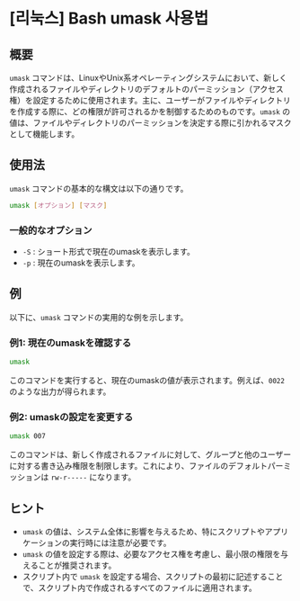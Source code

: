 # [리눅스] Bash umask 사용법

## 概要
`umask` コマンドは、LinuxやUnix系オペレーティングシステムにおいて、新しく作成されるファイルやディレクトリのデフォルトのパーミッション（アクセス権）を設定するために使用されます。主に、ユーザーがファイルやディレクトリを作成する際に、どの権限が許可されるかを制御するためのものです。`umask` の値は、ファイルやディレクトリのパーミッションを決定する際に引かれるマスクとして機能します。

## 使用法
`umask` コマンドの基本的な構文は以下の通りです。

```bash
umask [オプション] [マスク]
```

### 一般的なオプション
- `-S` : ショート形式で現在のumaskを表示します。
- `-p` : 現在のumaskを表示します。

## 例
以下に、`umask` コマンドの実用的な例を示します。

### 例1: 現在のumaskを確認する
```bash
umask
```
このコマンドを実行すると、現在のumaskの値が表示されます。例えば、`0022` のような出力が得られます。

### 例2: umaskの設定を変更する
```bash
umask 007
```
このコマンドは、新しく作成されるファイルに対して、グループと他のユーザーに対する書き込み権限を制限します。これにより、ファイルのデフォルトパーミッションは `rw-r-----` になります。

## ヒント
- `umask` の値は、システム全体に影響を与えるため、特にスクリプトやアプリケーションの実行時には注意が必要です。
- `umask` の値を設定する際は、必要なアクセス権を考慮し、最小限の権限を与えることが推奨されます。
- スクリプト内で `umask` を設定する場合、スクリプトの最初に記述することで、スクリプト内で作成されるすべてのファイルに適用されます。